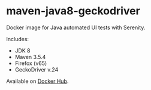 # maven-java8-geckodriver

Docker image for Java automated UI tests with Serenity.

Includes:

* JDK 8
* Maven 3.5.4
* Firefox (v65)
* GeckoDriver v.24

Available on [Docker Hub](https://hub.docker.com/r/zabolennyi/maven-java8-geckodriver).
